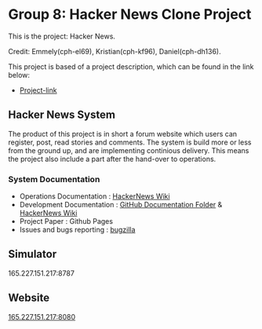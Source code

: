 Group 8: Hacker News Clone Project
==============================================================
This is the project: Hacker News.

Credit: Emmely(cph-el69), Kristian(cph-kf96), Daniel(cph-dh136).

This project is based of a project description, which can be found in the link below:
- [Project-link](https://github.com/datsoftlyngby/soft2017fall-lsd-teaching-material/blob/master/assignments/01-HN%20Clone%20Task%20Description.ipynb)

## Hacker News System
The product of this project is in short a forum website which users can register, post, read stories and comments. The system is build more or less from the ground up, and are implementing continious delivery. This means the project also include a part after the hand-over to operations.

### System Documentation
- Operations Documentation : [HackerNews Wiki](https://github.com/DanielHauge/HackerNews-Grp8/wiki)
- Development Documentation : [GitHub Documentation Folder](https://github.com/DanielHauge/HackerNews-Grp8/tree/master/Documentation) & [HackerNews Wiki](https://github.com/DanielHauge/HackerNews-Grp8/wiki)
- Project Paper : Github Pages
- Issues and bugs reporting : [bugzilla](http://138.68.103.94/bugzilla/)

## Simulator
165.227.151.217:8787

## Website
[165.227.151.217:8080](https://github.com/DanielHauge/HackerNews-Grp8/wiki)
